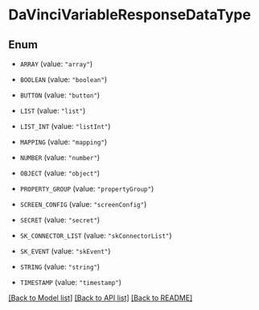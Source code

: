 # DaVinciVariableResponseDataType

## Enum


* `ARRAY` (value: `"array"`)

* `BOOLEAN` (value: `"boolean"`)

* `BUTTON` (value: `"button"`)

* `LIST` (value: `"list"`)

* `LIST_INT` (value: `"listInt"`)

* `MAPPING` (value: `"mapping"`)

* `NUMBER` (value: `"number"`)

* `OBJECT` (value: `"object"`)

* `PROPERTY_GROUP` (value: `"propertyGroup"`)

* `SCREEN_CONFIG` (value: `"screenConfig"`)

* `SECRET` (value: `"secret"`)

* `SK_CONNECTOR_LIST` (value: `"skConnectorList"`)

* `SK_EVENT` (value: `"skEvent"`)

* `STRING` (value: `"string"`)

* `TIMESTAMP` (value: `"timestamp"`)


[[Back to Model list]](../README.md#documentation-for-models) [[Back to API list]](../README.md#documentation-for-api-endpoints) [[Back to README]](../README.md)


